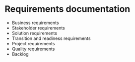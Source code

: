 # Requirements documentation

- Business requirements
- Stakeholder requirements
- Solution requirements
- Transition and readiness requirements
- Project requirements
- Quality requirements
- Backlog
